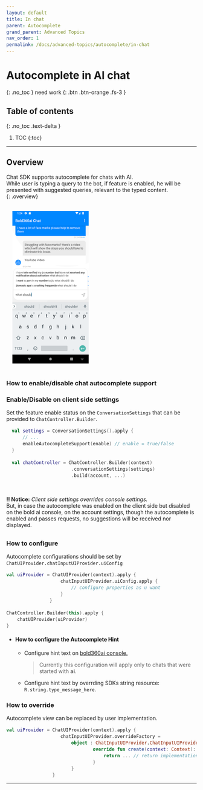 ```yaml
---
layout: default
title: In chat
parent: Autocomplete
grand_parent: Advanced Topics
nav_order: 1
permalink: /docs/advanced-topics/autocomplete/in-chat
---
```


# Autocomplete in AI chat
{: .no_toc }
need work
{: .btn .btn-orange .fs-3 }

## Table of contents
{: .no_toc .text-delta }

1. TOC
{:toc}

---

## Overview
Chat SDK supports autocomplete for chats with AI.     
While user is typing a query to the bot, if feature is enabled, he will be presented with suggested queries, relevant to the typed content.   
{: .overview}

<img alt='uploads bar' src='images/Android/autocomplete_bot.png' width=40% style="margin:16px"/>

### How to enable/disable chat autocomplete support

### Enable/Disable on client side settings</U>   
  Set the feature enable status on the `ConversationSettings` that can be provided to `ChatController.Builder`.
  
```kotlin
  val settings = ConversationSettings().apply {
      // ...
      enableAutocompleteSupport(enable) // enable = true/false
  }

  val chatController = ChatController.Builder(context)  
                        .conversationSettings(settings)                                                   
                        .build(account, ...) 
                        
```
## 
 **!! Notice:** _Client side settings overrides console settings._   
    But, in case the autocomplete was enabled on the client side but disabled on the bold ai console, on the account settings, though the autocomplete is enabled and passes requests, no suggestions will be received nor displayed.   
##

### How to configure
Autocomplete configurations should be set by `ChatUIProvider.chatInputUIProvider.uiConfig`
```kotlin
val uiProvider = ChatUIProvider(context).apply { 
                    chatInputUIProvider.uiConfig.apply { 
                        // configure properties as u want
                    }
                }

ChatController.Builder(this).apply {
    chatUIProvider(uiProvider)
}
```

- #### How to configure the Autocomplete Hint
  - Configure hint text on [bold360ai console.](./images/Android/autocomplete-hint-config.png)
    > Currently this configuration will apply only to chats that were started with **ai**.

  - Configure hint text by overrding SDKs string resource: `R.string.type_message_here`.


### How to override
Autocomplete view can be replaced by user implementation.   
```kotlin
val uiProvider = ChatUIProvider(context).apply { 
                    chatInputUIProvider.overrideFactory = 
                        object : ChatInputUIProvider.ChatInputUIProviderFactory {
                                override fun create(context: Context): ChatInputViewProvider {
                                    return ... // return implementation here
                                }
                        }
                 }       
```
---

